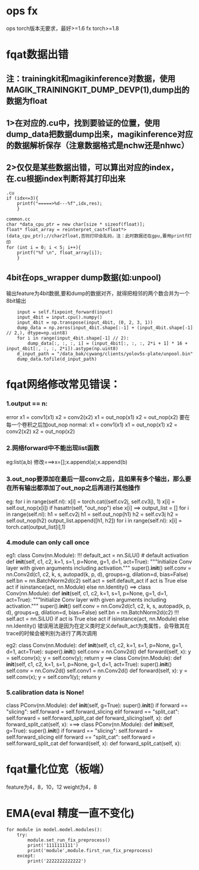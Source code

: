 # ops fx
ops torch版本无要求，最好>=1.6
fx torch>=1.8
# fqat数据出错
## 注：trainingkit和magikinference对数据，使用MAGIK_TRAININGKIT_DUMP_DEVP(1),dump出的数据为float
## 1>在对应的.cu中，找到要验证的位置，使用dump_data把数据dump出来，magikinference对应的数据解析保存（注意数据格式是nchw还是nhwc）
## 2>仅仅是某些数据出错，可以算出对应的index，在.cu根据index判断将其打印出来
```console
.cu
if (idx<=3){
    printf("=====>%d---%f",idx,res);
    }
```
```console
common.cc 
char *data_cpu_ptr = new char[size * sizeof(float)];
float* float_array = reinterpret_cast<float*>(data_cpu_ptr);//char2float,否则打印会乱码，注：此时数据还在gpu,要用printf打印
for (int i = 0; i < 5; i++){      
    printf("%f \n", float_array[i]);          
    }
```

## 4bit在ops_wrapper dump数据(如:unpool)
输出feature为4bit数据,要和dump的数据对齐，就得把相邻的两个数合并为一个8bit输出
```console
    input = self.fixpoint_forward(input)
    input_4bit = input.cpu().numpy()
    input_4bit = np.transpose(input_4bit, (0, 2, 3, 1))
    dump_data = np.zeros(input_4bit.shape[:-1] + (input_4bit.shape[-1] // 2,), dtype=np.uint8)
    for i in range(input_4bit.shape[-1] // 2):
        dump_data[:, :, :, i] = (input_4bit[:, :, :, 2*i + 1] * 16 + input_4bit[:, :, :, 2*i]).astype(np.uint8)
    d_input_path = "/data_bak/cywang/clients/yolov5s-plate/unpool.bin"
    dump_data.tofile(d_input_path)
```

# fqat网络修改常见错误：
### 1.output == n:
error
x1 = conv1(x1)
x2 = conv2(x2)
x1 = out_nop(x1)
x2 = out_nop(x2)
要在每一个卷积之后加out_nop
normal:
x1 = conv1(x1)
x1 = out_nop(x1)
x2 = conv2(x2)
x2 = out_nop(x2)
### 2.网络forward中不能出现list函数
eg:list(a,b)
修改===>x=[];x.append(a);x.append(b)
### 3.out_nop要添加在最后一层conv之后，且如果有多个输出，那么要在所有输出都添加了out_nop之后再进行其他操作
eg: for i in range(self.nl):
        x[i] = torch.cat((self.cv2[i](x[i]), self.cv3[i](x[i])), 1)
        x[i] = self.out_nop(x[i]) if hasattr(self, "out_nop") else x[i]
==> output_list = []
    for i in range(self.nl):
        h1 = self.cv2[i](x[i])
        h1 = self.out_nop(h1)
        h2 = self.cv3[i](x[i])
        h2 = self.out_nop(h2)
        output_list.append([h1, h2])
    for i in range(self.nl):
        x[i] = torch.cat(output_list[i],1)
### 4.module can only call once
eg1: class Conv(nn.Module):
!!!        default_act = nn.SiLU()  # default activation
        def __init__(self, c1, c2, k=1, s=1, p=None, g=1, d=1, act=True):
            """Initialize Conv layer with given arguments including activation."""
            super().__init__()
            self.conv = nn.Conv2d(c1, c2, k, s, autopad(k, p, d), groups=g, dilation=d, bias=False)
            self.bn = nn.BatchNorm2d(c2)
            self.act = self.default_act if act is True else act if isinstance(act, nn.Module) else nn.Identity()
==> class Conv(nn.Module):
        def __init__(self, c1, c2, k=1, s=1, p=None, g=1, d=1, act=True):
            """Initialize Conv layer with given arguments including activation."""
            super().__init__()
            self.conv = nn.Conv2d(c1, c2, k, s, autopad(k, p, d), groups=g, dilation=d, bias=False)
            self.bn = nn.BatchNorm2d(c2)
!!!            self.act = nn.SiLU() if act is True else act if isinstance(act, nn.Module) else nn.Identity()
错误用法是因为在定义类时定义default_act为类属性，会导致其在trace的时候会被判别为进行了两次调用

eg2: class Conv(nn.Module):
        def __init__(self, c1, c2, k=1, s=1, p=None, g=1, d=1, act=True):
            super().__init__()
            self.conv = nn.Conv2d()
        def forward(self, x):
            y = self.conv(x);
            y = self.conv(y);
            return y
==> class Conv(nn.Module):
        def __init__(self, c1, c2, k=1, s=1, p=None, g=1, d=1, act=True):
            super().__init__()
            self.conv = nn.Conv2d()
            self.conv1 = nn.Conv2d()
        def forward(self, x):
            y = self.conv(x);
            y = self.conv1(y);
            return y

### 5.calibration data is None!
class PConv(nn.Module):
    def __init__(self,
                 g=True):
        super().__init__()
        if forward == "slicing":
            self.forward = self.forward_slicing
        elif forward == "split_cat":
            self.forward = self.forward_split_cat
    def forward_slicing(self, x):
    def forward_split_cat(self, x):
===>
class PConv(nn.Module):
    def __init__(self,
                 g=True):
        super().__init__()
        if forward == "slicing":
            self.forward = self.forward_slicing
        elif forward == "split_cat":
            self.forward = self.forward_split_cat
    def forward(self, x):
    def forward_split_cat(self, x):

# fqat量化位宽（板端）
feature为4，8，10，12
weight为4，8


# EMA(eval 精度一直不变化)
```console
for module in model.model.modules():
    try:
        module.set_run_fix_preprocess()
        print('1111111111')
        print('module',module.first_run_fix_preprocess)
    except:
        print('2222222222222')
```



